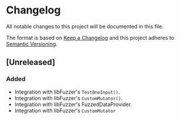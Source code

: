 # Changelog

All notable changes to this project will be documented in this file.

The format is based on [Keep a Changelog](https://keepachangelog.com/en/1.0.0/)
and this project adheres to [Semantic Versioning](https://semver.org/spec/v2.0.0.html).

## [Unreleased]

### Added

- Integration with libFuzzer's `TestOneInput()`.
- Integration with libFuzzer's `CustomMutator()`.
- Integration with libFuzzer's FuzzedDataProvider.
- Integration with libFuzzer's `CustomMutator`
